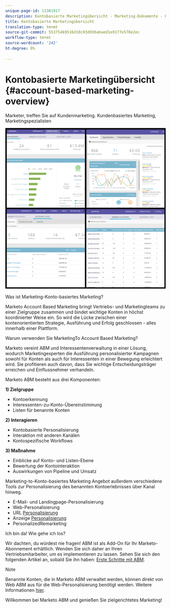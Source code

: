 ```yaml
---
unique-page-id: 11381917
description: Kontobasierte Marketingübersicht - Marketing-Dokumente - Produktdokumentation
title: Kontobasierte Marketingübersicht
translation-type: tm+mt
source-git-commit: 55375469516d10c03d936abaed1e9177e578e2ec
workflow-type: tm+mt
source-wordcount: '242'
ht-degree: 0%

---
```



# Kontobasierte Marketingübersicht {#account-based-marketing-overview}

Marketer, treffen Sie auf Kundenmarketing. Kundenbasiertes Marketing, Marketingspezialisten

![](assets/photo-collage.png)

Was ist Marketing-Konto-basiertes Marketing?

Marketo Account Based Marketing bringt Vertriebs- und Marketingteams zu einer Zielgruppe zusammen und bindet wichtige Konten in höchst koordinierter Weise ein. So wird die Lücke zwischen einer kontenorientierten Strategie, Ausführung und Erfolg geschlossen - alles innerhalb einer Plattform.

Warum verwenden Sie MarketingTo Account Based Marketing?

Marketo vereint ABM und Interessentenverwaltung in einer Lösung, wodurch Marketingexperten die Ausführung personalisierter Kampagnen sowohl für Konten als auch für Interessenten in einer Bewegung erleichtert wird. Sie profitieren auch davon, dass Sie wichtige Entscheidungsträger erreichen und Einflussnehmer verhandeln.

Marketo ABM besteht aus drei Komponenten:

**1) Zielgruppe**

* Kontoerkennung
* Interessenten-zu-Konto-Übereinstimmung
* Listen für benannte Konten

**2) Interagieren**

* Kontobasierte Personalisierung
* Interaktion mit anderen Kanälen
* Kontospezifische Workflows

**3) Maßnahme**

* Einblicke auf Konto- und Listen-Ebene
* Bewertung der Kontointeraktion
* Auswirkungen von Pipeline und Umsatz

Marketing-to-Konto-basiertes Marketing Angebot außerdem verschiedene Tools zur Personalisierung des benannten Kontoerlebnisses über Kanal hinweg.

* E-Mail- und Landingpage-Personalisierung
* Web-Personalisierung
* URL [Personalisierung](/help/marketo/product-docs/demand-generation/landing-pages/personalizing-landing-pages/enable-personalized-urls-for-your-account.md)
* Anzeige [Personalisierung](/help/marketo/product-docs/demand-generation/facebook/create-a-custom-audience-in-facebook.md)
* [](/help/marketo/product-docs/web-personalization/website-retargeting/retargeting-with-web-personalization-data.md) PersonalizedRemarketing

Ich bin da! Wie gehe ich los?

Wir dachten, du würdest nie fragen! ABM ist als Add-On für Ihr Marketo-Abonnement erhältlich. Wenden Sie sich daher an Ihren Vertriebsmitarbeiter, um es implementieren zu lassen. Sehen Sie sich den folgenden Artikel an, sobald Sie ihn haben: [Erste Schritte mit ABM](/help/marketo/product-docs/account-based-marketing/setup-abm/getting-started-with-abm.md).

>[!NOTE]
>
>Benannte Konten, die in Marketo ABM verwaltet werden, können direkt von Web ABM aus für die Web-Personalisierung benötigt werden. Weitere Informationen [hier](/help/marketo/product-docs/web-personalization/account-based-web-marketing/account-based-web-marketing-with-abm.md).

Willkommen bei Marketo ABM und genießen Sie zielgerichtetes Marketing!
